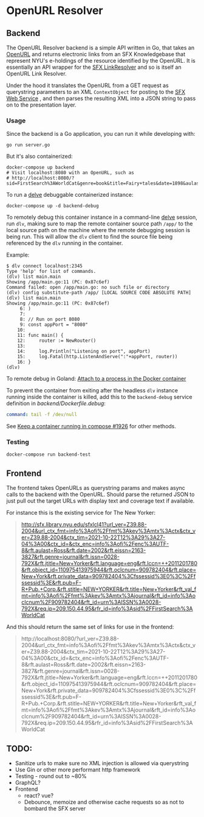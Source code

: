 # OpenURL Resolver

## Backend

The OpenURL Resolver backend is a simple API written in Go, that takes
an [OpenURL](https://biblio.ugent.be/publication/760060/file/760063.pdf) and
returns electronic links from an SFX Knowledgebase that represent NYU's
e-holdings of the resource identified by the OpenURL. It is essentially an API
wrapper for
the [SFX LinkResolver](https://exlibrisgroup.com/products/primo-discovery-service/sfx-link-resolver/)
and so is itself an OpenURL Link Resolver.

Under the hood it translates the OpenURL from a GET request as querystring
parameters to an XML `ContextObject` for posting to
the [SFX Web Service](https://developers.exlibrisgroup.com/sfx/apis/web_services/openurl/)
, and then parses the resulting XML into a JSON string to pass on to the
presentation layer.

### Usage

Since the backend is a Go application, you can run it while developing with:

```
go run server.go
```

But it's also containerized:

```
docker-compose up backend
# Visit localhost:8080 with an OpenURL, such as 
# http://localhost:8080/?sid=FirstSearch%3AWorldCat&genre=book&title=Fairy+tales&date=1898&aulast=Andersen&aufirst=H&auinitm=C&rfr_id=info%3Asid%2Ffirstsearch.oclc.org%3AWorldCat&rft.genre=book&rft_id=info%3Aoclcnum%2F7675437&rft.aulast=Andersen&rft.aufirst=H&rft.auinitm=C&rft.btitle=Fairy+tales&rft.date=1898&rft.place=Philadelphia&rft.pub=H.+Altemus+Co.&rft.genre=book
```

To run a [delve](https://github.com/go-delve/delve) debuggable containerized
instance:

```
docker-compose up -d backend-debug
```

To remotely debug this container instance in a
command-line [delve](https://github.com/go-delve/delve)
session, run `dlv`, making sure to map the remote container source path `/app/`
to
the local source path on the machine where the remote debugging session is being
run.
This will allow the `dlv` client to find the source file being referenced by the
`dlv` running in the container.

Example:

```
$ dlv connect localhost:2345
Type 'help' for list of commands.
(dlv) list main.main
Showing /app/main.go:11 (PC: 0x87c6ef)
Command failed: open /app/main.go: no such file or directory
(dlv) config substitute-path /app/ [LOCAL SOURCE CODE ABSOLUTE PATH]
(dlv) list main.main
Showing /app/main.go:11 (PC: 0x87c6ef)
     6:	)
     7:	
     8:	// Run on port 8080
     9:	const appPort = "8080"
    10:	
    11:	func main() {
    12:		router := NewRouter()
    13:	
    14:		log.Println("Listening on port", appPort)
    15:		log.Fatal(http.ListenAndServe(":"+appPort, router))
    16:	}
(dlv) 
```

To remote debug in Goland:
[Attach to a process in the Docker container](https://www.jetbrains.com/help/go/attach-to-running-go-processes-with-debugger.html#attach-to-a-process-in-the-docker-container)

To prevent the container from exiting after the headless `dlv` instance running
inside the container is killed, add this to the `backend-debug` service
definition
in _backend/Dockerfile.debug_:

```yaml
command: tail -f /dev/null
```

See [Keep a container running in compose \#1926](https://github.com/docker/compose/issues/1926)
for other methods.

### Testing

```
docker-compose run backend-test
```

## Frontend

The frontend takes OpenURLs as querystring params and makes async calls to the
backend with the OpenURL. Should parse the returned JSON to just pull out the
target URLs with display text and coverage text if available.

For instance this is the existing service for The New Yorker:

> http://sfx.library.nyu.edu/sfxlcl41?url_ver=Z39.88-2004&url_ctx_fmt=info%3Aofi%2Ffmt%3Akev%3Amtx%3Actx&ctx_ver=Z39.88-2004&ctx_tim=2021-10-22T12%3A29%3A27-04%3A00&ctx_id=&ctx_enc=info%3Aofi%2Fenc%3AUTF-8&rft.aulast=Ross&rft.date=2002&rft.eissn=2163-3827&rft.genre=journal&rft.issn=0028-792X&rft.jtitle=New+Yorker&rft.language=eng&rft.lccn=++2011201780&rft.object_id=110975413975944&rft.oclcnum=909782404&rft.place=New+York&rft.private_data=909782404%3Cfssessid%3E0%3C%2Ffssessid%3E&rft.pub=F-R+Pub.+Corp.&rft.stitle=NEW+YORKER&rft.title=New+Yorker&rft_val_fmt=info%3Aofi%2Ffmt%3Akev%3Amtx%3Ajournal&rft_id=info%3Aoclcnum%2F909782404&rft_id=urn%3AISSN%3A0028-792X&req.ip=209.150.44.95&rfr_id=info%3Asid%2FFirstSearch%3AWorldCat

And this should return the same set of links for use in the frontend:

> http://localhost:8080/?url_ver=Z39.88-2004&url_ctx_fmt=info%3Aofi%2Ffmt%3Akev%3Amtx%3Actx&ctx_ver=Z39.88-2004&ctx_tim=2021-10-22T12%3A29%3A27-04%3A00&ctx_id=&ctx_enc=info%3Aofi%2Fenc%3AUTF-8&rft.aulast=Ross&rft.date=2002&rft.eissn=2163-3827&rft.genre=journal&rft.issn=0028-792X&rft.jtitle=New+Yorker&rft.language=eng&rft.lccn=++2011201780&rft.object_id=110975413975944&rft.oclcnum=909782404&rft.place=New+York&rft.private_data=909782404%3Cfssessid%3E0%3C%2Ffssessid%3E&rft.pub=F-R+Pub.+Corp.&rft.stitle=NEW+YORKER&rft.title=New+Yorker&rft_val_fmt=info%3Aofi%2Ffmt%3Akev%3Amtx%3Ajournal&rft_id=info%3Aoclcnum%2F909782404&rft_id=urn%3AISSN%3A0028-792X&req.ip=209.150.44.95&rfr_id=info%3Asid%2FFirstSearch%3AWorldCat

## TODO:

- Sanitize urls to make sure no XML injection is allowed via querystring
- Use Gin or other more performant http framework
- Testing - round out to ~80%
- GraphQL?
- Frontend
    - react? vue?
    - Debounce, memoize and otherwise cache requests so as not to bombard the
      SFX server

